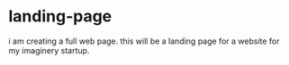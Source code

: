 # landing-page
i am creating a full web page. this will be a landing page for a website for my imaginery startup.